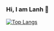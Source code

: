 ### Hi, I am Lanh 👋
[![Top Langs](https://github-readme-stats.vercel.app/api/top-langs/?username=lanhnv0108)](https://github.com/lanhnv0108/)
<!--
**lanhnv0108/lanhnv0108** is a ✨ _special_ ✨ repository because its `README.md` (this file) appears on your GitHub profile.

Here are some ideas to get you started:

- 🔭 I’m currently working on ...
- 🌱 I’m currently learning ...
- 👯 I’m looking to collaborate on ...
- 🤔 I’m looking for help with ...
- 💬 Ask me about ...
- 📫 How to reach me: ...
- 😄 Pronouns: ...
- ⚡ Fun fact: ...
-->
